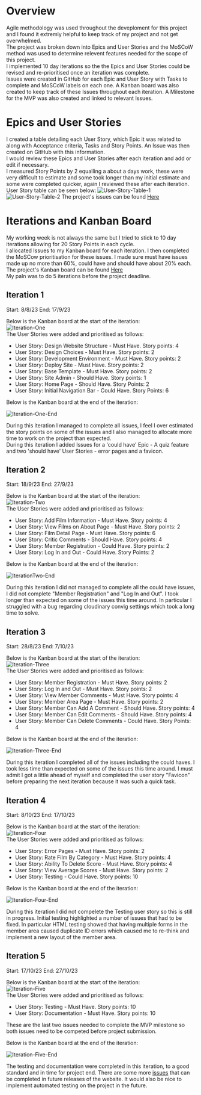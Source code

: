 # Overview

Agile methodology was used throughout the deveploment for this project and I found it extremly helpful to keep track of my project and not get overwhelmed.  
The project was broken down into Epics and User Stories and the MoSCoW method was used to determine relevent features needed for the scope of this project.  
I implemented 10 day iterations so the the Epics and User Stories could be revised and re-prioritised once an iteration was complete.  
Issues were created in GitHub for each Epic and User Story with Tasks to complete and MoSCoW labels on each one. A Kanban board was also created to keep track of these Issues throughout each iteration. A Milestone for the MVP was also created and linked to relevant Issues.

# Epics and User Stories

I created a table detailing each User Story, which Epic it was related to along with Acceptance criteria, Tasks and Story Points. An Issue was then created on GitHub with this information.  
I would review these Epics and User Stories after each iteration and add or edit if necessary.  
I measured Story Points by 2 equalling a about a days work, these were very difficult to estimate and some took longer than my initial estimate and some were completed quicker, again I reviewed these after each iteration.  
User Story table can be seen below:
![User-Story-Table-1](/documentation/agile/works-of-wes-anderson-user-1.png)
![User-Story-Table-2](/documentation/agile/works-of-wes-anderson-user-2.jpg)
The project's issues can be found [Here](https://github.com/DavidDock/works-of-wes-anderson/issues)  

# Iterations and Kanban Board  

My working week is not always the same but I tried to stick to 10 day iterations allowing for 20 Story Points in each cycle.  
I allocated Issues to my Kanban board for each iteration. I then completed the MoSCow prioritisation for these issues. I made sure must have issues made up no more than 60%, could have and should have about 20% each.  
The project's Kanban board can be found [Here](https://github.com/users/DavidDock/projects/2)  
My paln was to do 5 iterations before the project deadline.  

## Iteration 1  

Start: 8/8/23
End: 17/9/23

Below is the Kanban board at the start of the iteration:  
![Iteration-One](/documentation/agile/iteration-one.png)  
The User Stories were added and prioritised as follows:

- User Story: Design Website Structure - Must Have. Story points: 4
- User Story: Design Choices - Must Have. Story points: 2
- User Story: Development Environment - Must Have. Story points: 2
- User Story: Deploy Site - Must Have. Story points: 2
- User Story: Base Template - Must Have. Story points: 2
- User Story: Site Admin - Should Have. Story points: 1
- User Story: Home Page - Should Have. Story Points: 2
- User Story: Initial Navigation Bar - Could Have. Story Points: 6  
  
Below is the Kanban board at the end of the iteration:  

![Iteration-One-End](/documentation/agile/iteration-one-end.png)  

During this iteration I managed to complete all issues, I feel I over estimated the story points on some of the issues and I also managed to allocate more time to work on the project than expected.  
During this iteration I added Issues for a 'could have' Epic - A quiz feature and two 'should have' User Stories - error pages and a favicon.  

## Iteration 2  

Start: 18/9/23
End: 27/9/23

Below is the Kanban board at the start of the iteration:  
![Iteration-Two](/documentation/agile/iteration-two.png)  
The User Stories were added and prioritised as follows:

- User Story: Add Film Information - Must Have. Story points: 4
- User Story: View Films on About Page - Must Have. Story points: 2
- User Story: Film Detail Page - Must Have. Story points: 6
- User Story: Critic Comments - Should Have. Story points: 4
- User Story: Member Registration - Could Have. Story points: 2
- User Story: Log In and Out - Could Have. Story Points: 2

Below is the Kanban board at the end of the iteration:  

![IterationTwo-End](/documentation/agile/iteration-two-end.png)  

During this iteration I did not managed to complete all the could have issues, I did not complete "Member Registration" and "Log In and Out". I took longer than expected on some of the issues this time around. In particular I struggled with a bug regarding cloudinary convig settings which took a long time to solve.  

## Iteration 3  

Start: 28/8/23
End: 7/10/23

Below is the Kanban board at the start of the iteration:  
![Iteration-Three](/documentation/agile/iteration-three.png)  
The User Stories were added and prioritised as follows:

- User Story: Member Registration - Must Have. Story points: 2
- User Story: Log In and Out - Must Have. Story points: 2
- User Story: View Member Comments - Must Have. Story points: 4
- User Story: Member Area Page - Must Have. Story points: 2
- User Story: Member Can Add A Comment - Should Have. Story points: 4
- User Story: Member Can Edit Comments - Should Have. Story points: 4
- User Story: Member Can Delete Comments - Could Have. Story Points: 4

Below is the Kanban board at the end of the iteration:  

![Iteration-Three-End](/documentation/agile/iteration-three-end.png)  

During this iteration I completed all of the issues including the could haves. I took less time than expected on some of the issues this time around. I must admit I got a little ahead of myself and completed the user story "Favicon" before preparing the next iteration because it was such a quick task.

## Iteration 4  

Start: 8/10/23
End: 17/10/23

Below is the Kanban board at the start of the iteration:  
![Iteration-Four](/documentation/agile/iteration-four.png)  
The User Stories were added and prioritised as follows:

- User Story: Error Pages - Must Have. Story points: 2
- User Story: Rate Film By Category - Must Have. Story points: 4
- User Story: Ability To Delete Score - Must Have. Story points: 4
- User Story: View Average Scores - Must Have. Story points: 2
- User Story: Testing - Could Have. Story points: 10

Below is the Kanban board at the end of the iteration:  

![Iteration-Four-End](/documentation/agile/iteration-four-end.png)  

During this iteration I did not compelete the Testing user story so this is still in progress. Initial testing highlighted a number of issues that had to be fixed. In particular HTML testing showed that having multiple forms in the member area caused duplicate ID errors which caused me to re-think and implement a new layout of the member area.

## Iteration 5  

Start: 17/10/23
End: 27/10/23

Below is the Kanban board at the start of the iteration:  
![Iteration-Five](/documentation/agile/iteration-five.png)  
The User Stories were added and prioritised as follows:

- User Story: Testing - Must Have. Story points: 10
- User Story: Documentation - Must Have. Story points: 10  

These are the last two issues needed to complete the MVP milestone so both issues need to be competed before project submission.  

Below is the Kanban board at the end of the iteration:  

![Iteration-Five-End](/documentation/agile/iteration-five-end.png)  

The testing and documentation were completed in this iteration, to a good standard and in time for project end. There are some more [issues](https://github.com/DavidDock/works-of-wes-anderson/issues) that can be completed in future releases of the website. It would also be nice to implement automated testing on the project in the future.  
